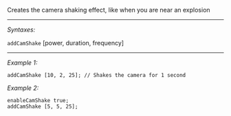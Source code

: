 Creates the camera shaking effect, like when you are near an explosion


---
*Syntaxes:*

`addCamShake`  [power, duration, frequency]

---
*Example 1:*

```sqf
addCamShake [10, 2, 25]; // Shakes the camera for 1 second
```

*Example 2:*

```sqf
enableCamShake true;
addCamShake [5, 5, 25];
```